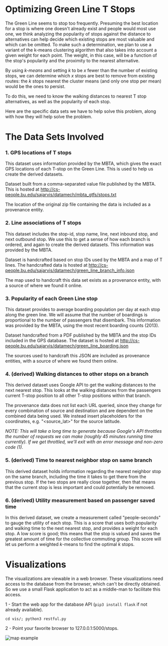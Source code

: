 Optimizing Green Line T Stops
=============================

The Green Line seems to stop too frequently. Presuming the best location for a stop is where one doesn't already exist and people would most use one, we think analyzing the popularity of stops against the distance to alternatives can help decide which existing stops are most valuable and which can be omitted. To make such a determination, we plan to use a variant of the k-means clustering algorithm that also takes into account a given weight for each point. The weight, in this case, will be a function of the stop's popularity and the proximity to the nearest alternative.

By using *k-means* and setting *k* to be *x* fewer than the number of existing stops, we can determine which *x* stops are best to remove from existing routes: the *k* stops nearest the cluster means (and only one stop per mean) would be the ones to persist.

To do this, we need to know the walking distances to nearest T stop alternatives, as well as the popularity of each stop.

Here are the specific data sets we have to help solve this problem, along with how they will help solve the problem.

# The Data Sets Involved

### 1. GPS locations of T stops
This dataset uses information provided by the MBTA, which gives the exact GPS locations of each T-stop on the Green Line. This is used to help us create the derived datasets.

Dataset built from a comma-separated value file published by the MBTA. This is hosted at http://cs-people.bu.edu/sajarvis/datamech/mbta_gtfs/stops.txt

The location of the original zip file containing the data is included as a provenance entity.

### 2. Line associations of T stops
This dataset includes the stop-id, stop name, line, next inbound stop, and next outbound stop. We use this to get a sense of how each branch is ordered, and again to create the derived datasets. This information was provided by the MBTA.

Dataset is handcrafted based on stop IDs used by the MBTA and a map of T lines. The handcrafted data is hosted at http://cs-people.bu.edu/sajarvis/datamech/green_line_branch_info.json

The map used to handcraft this data set exists as a provenance entity, with a source of where we found it online.

### 3. Popularity of each Green Line stop
This dataset provides to average boarding population per day at each stop along the green line. We will assume that the number of boardings is proportional to the number of passengers that disembark. This information was provided by the MBTA, using the most recent boarding counts (2013).

Dataset handcrafted from a PDF published by the MBTA and the stop IDs included in the GPS database. The dataset is hosted at http://cs-people.bu.edu/sajarvis/datamech/green_line_boarding.json

The sources used to handcraft this JSON are included as provenance entities, with a source of where we found them online.

### 4. (derived) Walking distances to other stops on a branch
This derived dataset uses Google API to get the walking distances to the next nearest stop. This looks at the walking distances from the passengers current T-stop position to all other T-stop positions within that branch.

The provenance data does not list each URL queried, since they change for every combination of source and destination and are dependent on the combined data being used. We instead insert placeholders for the coordinates, e.g. "&lt;source_lat&gt;" for the source latitude.

*NOTE: This will take a long time to generate because Google's API throttles the number of requests we can make (roughly 45 minutes running time currently). If we get throttled, we'll exit with an error message and non-zero code (1).*

### 5. (derived) Time to nearest neighbor stop on same branch
This derived dataset holds information regarding the nearest neighbor stop on the same branch, including the time it takes to get there from the previous stop. If the two stops are really close together, then that means that the current stop is less important and could potentially be removed.

### 6. (derived) Utility measurement based on passenger saved time
In this derived dataset, we create a measurement called "people-seconds" to gauge the utility of each stop. This is a score that uses both popularity and walking time to the next nearest stop, and provides a weight for each stop. A low score is good; this means that the stop is valued and saves the greatest amount of time for the collective commuting group. This score will let us perform a weighted *k*-means to find the optimal *k* stops.

# Visualizations
The visualizations are viewable in a web browser. These visualizations need access to the database from the browser, which can't be directly obtained. So we use a small Flask application to act as a middle-man to facilitate this access.

1 - Start the web app for the database API (`pip3 install flask` if not already available).

    cd vis/; python3 restful.py

2 - Point your favorite browser to 127.0.0.1:5000/stops.

![map example](https://github.com/stevejarvis/course-2016-spr-proj-one/blob/master/ciestu12_sajarvis/vis/optimal-stops-map.png)
